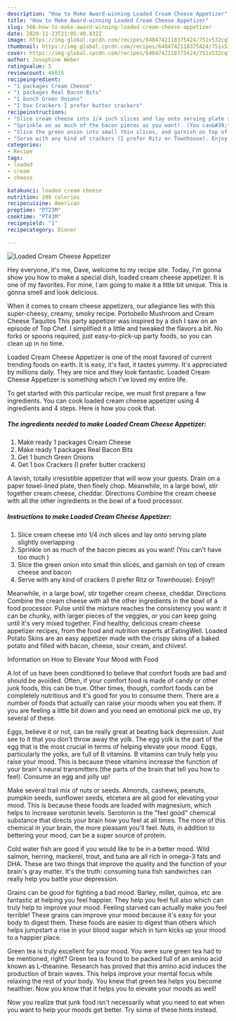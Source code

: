 ```yaml
---
description: "How to Make Award-winning Loaded Cream Cheese Appetizer"
title: "How to Make Award-winning Loaded Cream Cheese Appetizer"
slug: 566-how-to-make-award-winning-loaded-cream-cheese-appetizer
date: 2020-11-23T21:05:40.832Z
image: https://img-global.cpcdn.com/recipes/6404742118375424/751x532cq70/loaded-cream-cheese-appetizer-recipe-main-photo.jpg
thumbnail: https://img-global.cpcdn.com/recipes/6404742118375424/751x532cq70/loaded-cream-cheese-appetizer-recipe-main-photo.jpg
cover: https://img-global.cpcdn.com/recipes/6404742118375424/751x532cq70/loaded-cream-cheese-appetizer-recipe-main-photo.jpg
author: Josephine Weber
ratingvalue: 5
reviewcount: 46015
recipeingredient:
- "1 packages Cream Cheese"
- "1 packages Real Bacon Bits"
- "1 bunch Green Onions"
- "1 box Crackers I prefer butter crackers"
recipeinstructions:
- "Slice cream cheese into 1/4 inch slices and lay onto serving plate slightly overlapping"
- "Sprinkle on as much of the bacon pieces as you want!  (You can&#39;t have too much )"
- "Slice the green onion into small thin slices, and garnish on top of cream cheese and bacon"
- "Serve with any kind of crackers (I prefer Ritz or Townhouse). Enjoy!!"
categories:
- Recipe
tags:
- loaded
- cream
- cheese

katakunci: loaded cream cheese 
nutrition: 208 calories
recipecuisine: American
preptime: "PT23M"
cooktime: "PT43M"
recipeyield: "1"
recipecategory: Dinner

---
```



![Loaded Cream Cheese Appetizer](https://img-global.cpcdn.com/recipes/6404742118375424/751x532cq70/loaded-cream-cheese-appetizer-recipe-main-photo.jpg)

Hey everyone, it's me, Dave, welcome to my recipe site. Today, I'm gonna show you how to make a special dish, loaded cream cheese appetizer. It is one of my favorites. For mine, I am going to make it a little bit unique. This is gonna smell and look delicious.

When it comes to cream cheese appetizers, our allegiance lies with this super-cheesy, creamy, smoky recipe. Portobello Mushroom and Cream Cheese Taquitos This party appetizer was inspired by a dish I saw on an episode of Top Chef. I simplified it a little and tweaked the flavors a bit. No forks or spoons required, just easy-to-pick-up party foods, so you can clean up in no time.

Loaded Cream Cheese Appetizer is one of the most favored of current trending foods on earth. It is easy, it's fast, it tastes yummy. It's appreciated by millions daily. They are nice and they look fantastic. Loaded Cream Cheese Appetizer is something which I've loved my entire life.


To get started with this particular recipe, we must first prepare a few ingredients. You can cook loaded cream cheese appetizer using 4 ingredients and 4 steps. Here is how you cook that.

<!--inarticleads1-->

##### The ingredients needed to make Loaded Cream Cheese Appetizer:

1. Make ready 1 packages Cream Cheese
1. Make ready 1 packages Real Bacon Bits
1. Get 1 bunch Green Onions
1. Get 1 box Crackers (I prefer butter crackers)


A lavish, totally irresistible appetizer that will wow your guests. Drain on a paper towel-lined plate, then finely chop. Meanwhile, in a large bowl, stir together cream cheese, cheddar. Directions Combine the cream cheese with all the other ingredients in the bowl of a food processor. 

<!--inarticleads2-->

##### Instructions to make Loaded Cream Cheese Appetizer:

1. Slice cream cheese into 1/4 inch slices and lay onto serving plate slightly overlapping
1. Sprinkle on as much of the bacon pieces as you want!  (You can&#39;t have too much )
1. Slice the green onion into small thin slices, and garnish on top of cream cheese and bacon
1. Serve with any kind of crackers (I prefer Ritz or Townhouse). Enjoy!!


Meanwhile, in a large bowl, stir together cream cheese, cheddar. Directions Combine the cream cheese with all the other ingredients in the bowl of a food processor. Pulse until the mixture reaches the consistency you want: it can be chunky, with larger pieces of the veggies, or you can keep going until it&#39;s very mixed together. Find healthy, delicious cream cheese appetizer recipes, from the food and nutrition experts at EatingWell. Loaded Potato Skins are an easy appetizer made with the crispy skins of a baked potato and filled with bacon, cheese, sour cream, and chives!. 

Information on How to Elevate Your Mood with Food


A lot of us have been conditioned to believe that comfort foods are bad and should be avoided. Often, if your comfort food is made of candy or other junk foods, this can be true. Other times, though, comfort foods can be completely nutritious and it's good for you to consume them. There are a number of foods that actually can raise your moods when you eat them. If you are feeling a little bit down and you need an emotional pick me up, try several of these.

Eggs, believe it or not, can be really great at beating back depression. Just see to it that you don't throw away the yolk. The egg yolk is the part of the egg that is the most crucial in terms of helping elevate your mood. Eggs, particularly the yolks, are full of B vitamins. B vitamins can truly help you raise your mood. This is because these vitamins increase the function of your brain's neural transmitters (the parts of the brain that tell you how to feel). Consume an egg and jolly up!

Make several trail mix of nuts or seeds. Almonds, cashews, peanuts, pumpkin seeds, sunflower seeds, etcetera are all good for elevating your mood. This is because these foods are loaded with magnesium, which helps to increase serotonin levels. Serotonin is the "feel good" chemical substance that directs your brain how you feel at all times. The more of this chemical in your brain, the more pleasant you'll feel. Nuts, in addition to bettering your mood, can be a super source of protein.

Cold water fish are good if you would like to be in a better mood. Wild salmon, herring, mackerel, trout, and tuna are all rich in omega-3 fats and DHA. These are two things that improve the quality and the function of your brain's gray matter. It's the truth: consuming tuna fish sandwiches can really help you battle your depression. 

Grains can be good for fighting a bad mood. Barley, millet, quinoa, etc are fantastic at helping you feel happier. They help you feel full also which can truly help to improve your mood. Feeling starved can actually make you feel terrible! These grains can improve your mood because it's easy for your body to digest them. These foods are easier to digest than others which helps jumpstart a rise in your blood sugar which in turn kicks up your mood to a happier place.

Green tea is truly excellent for your mood. You were sure green tea had to be mentioned, right? Green tea is found to be packed full of an amino acid known as L-theanine. Research has proved that this amino acid induces the production of brain waves. This helps improve your mental focus while relaxing the rest of your body. You knew that green tea helps you become healthier. Now you know that it helps you to elevate your moods as well!

Now you realize that junk food isn't necessarily what you need to eat when you want to help your moods get better. Try  some  of  these  hints  instead.

